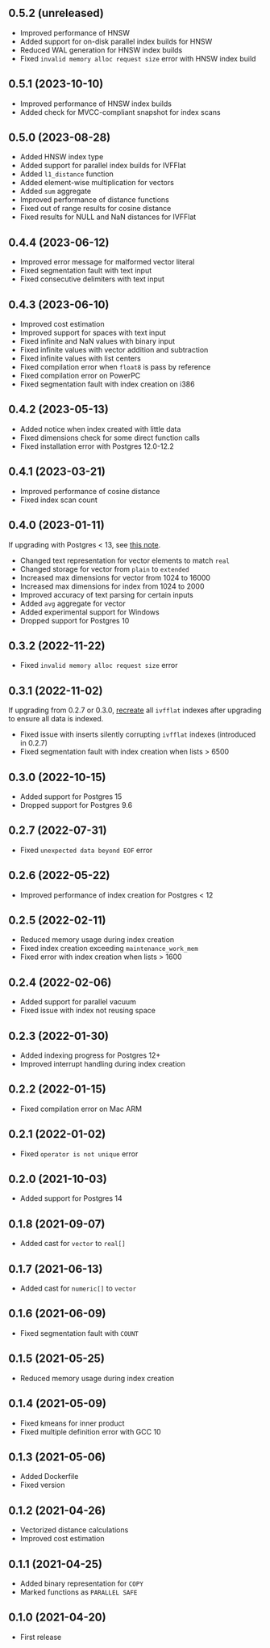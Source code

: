 ## 0.5.2 (unreleased)

- Improved performance of HNSW
- Added support for on-disk parallel index builds for HNSW
- Reduced WAL generation for HNSW index builds
- Fixed `invalid memory alloc request size` error with HNSW index build

## 0.5.1 (2023-10-10)

- Improved performance of HNSW index builds
- Added check for MVCC-compliant snapshot for index scans

## 0.5.0 (2023-08-28)

- Added HNSW index type
- Added support for parallel index builds for IVFFlat
- Added `l1_distance` function
- Added element-wise multiplication for vectors
- Added `sum` aggregate
- Improved performance of distance functions
- Fixed out of range results for cosine distance
- Fixed results for NULL and NaN distances for IVFFlat

## 0.4.4 (2023-06-12)

- Improved error message for malformed vector literal
- Fixed segmentation fault with text input
- Fixed consecutive delimiters with text input

## 0.4.3 (2023-06-10)

- Improved cost estimation
- Improved support for spaces with text input
- Fixed infinite and NaN values with binary input
- Fixed infinite values with vector addition and subtraction
- Fixed infinite values with list centers
- Fixed compilation error when `float8` is pass by reference
- Fixed compilation error on PowerPC
- Fixed segmentation fault with index creation on i386

## 0.4.2 (2023-05-13)

- Added notice when index created with little data
- Fixed dimensions check for some direct function calls
- Fixed installation error with Postgres 12.0-12.2

## 0.4.1 (2023-03-21)

- Improved performance of cosine distance
- Fixed index scan count

## 0.4.0 (2023-01-11)

If upgrading with Postgres < 13, see [this note](https://github.com/pgvector/pgvector#040).

- Changed text representation for vector elements to match `real`
- Changed storage for vector from `plain` to `extended`
- Increased max dimensions for vector from 1024 to 16000
- Increased max dimensions for index from 1024 to 2000
- Improved accuracy of text parsing for certain inputs
- Added `avg` aggregate for vector
- Added experimental support for Windows
- Dropped support for Postgres 10

## 0.3.2 (2022-11-22)

- Fixed `invalid memory alloc request size` error

## 0.3.1 (2022-11-02)

If upgrading from 0.2.7 or 0.3.0, [recreate](https://github.com/pgvector/pgvector#031) all `ivfflat` indexes after upgrading to ensure all data is indexed.

- Fixed issue with inserts silently corrupting `ivfflat` indexes (introduced in 0.2.7)
- Fixed segmentation fault with index creation when lists > 6500

## 0.3.0 (2022-10-15)

- Added support for Postgres 15
- Dropped support for Postgres 9.6

## 0.2.7 (2022-07-31)

- Fixed `unexpected data beyond EOF` error

## 0.2.6 (2022-05-22)

- Improved performance of index creation for Postgres < 12

## 0.2.5 (2022-02-11)

- Reduced memory usage during index creation
- Fixed index creation exceeding `maintenance_work_mem`
- Fixed error with index creation when lists > 1600

## 0.2.4 (2022-02-06)

- Added support for parallel vacuum
- Fixed issue with index not reusing space

## 0.2.3 (2022-01-30)

- Added indexing progress for Postgres 12+
- Improved interrupt handling during index creation

## 0.2.2 (2022-01-15)

- Fixed compilation error on Mac ARM

## 0.2.1 (2022-01-02)

- Fixed `operator is not unique` error

## 0.2.0 (2021-10-03)

- Added support for Postgres 14

## 0.1.8 (2021-09-07)

- Added cast for `vector` to `real[]`

## 0.1.7 (2021-06-13)

- Added cast for `numeric[]` to `vector`

## 0.1.6 (2021-06-09)

- Fixed segmentation fault with `COUNT`

## 0.1.5 (2021-05-25)

- Reduced memory usage during index creation

## 0.1.4 (2021-05-09)

- Fixed kmeans for inner product
- Fixed multiple definition error with GCC 10

## 0.1.3 (2021-05-06)

- Added Dockerfile
- Fixed version

## 0.1.2 (2021-04-26)

- Vectorized distance calculations
- Improved cost estimation

## 0.1.1 (2021-04-25)

- Added binary representation for `COPY`
- Marked functions as `PARALLEL SAFE`

## 0.1.0 (2021-04-20)

- First release
